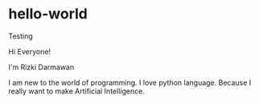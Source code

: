 # hello-world
Testing

Hi Everyone! 

I'm Rizki Darmawan

I am new to the world of programming. I love python language.
Because I really want to make Artificial Intelligence.



